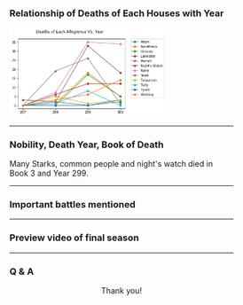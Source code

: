 ### Relationship of Deaths of Each Houses with Year

<html>
<head>
<style>
* {
  box-sizing: border-box;
}

.column {
  float: left;
  width: 100%;
  padding: 5px;
}

/* Clearfix (clear floats) */
.row::after {
  content: "";
  clear: both;
  display: table;
}
</style>
</head>
<body>

<div class="row">
  <div class="column">
    <img src="./fig/Deaths_Years.jpg" style="width:70%">
  </div>

</div>

</body>
</html>

---

### Nobility, Death Year, Book of Death

<p> Many Starks, common people and night's watch died in Book 3 and Year 299. </p>

<div id = "dyiaVis"></div>

---

### Important battles mentioned

<div id="battlerVis"></div>

---

### Preview video of final season

<!-- .slide: data-background-iframe="https://www.youtube.com/embed/rlR4PJn8b8I" data-background-interactive -->

---

### Q & A

<center> Thank you! </center>
